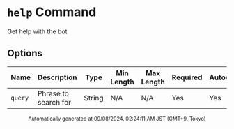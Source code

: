 # `help` Command

Get help with the bot

## Options

| Name | Description | Type | Min Length | Max Length | Required | Autocomplete |
| ---- | ----------- | ---- | ---------- | ---------- | -------- | ------------ |
| `query` | Phrase to search for | String | N/A | N/A | Yes | Yes |

<div align="center"><sub>Automatically generated at 09/08/2024, 02:24:11 AM JST (GMT+9, Tokyo)</sub></div>